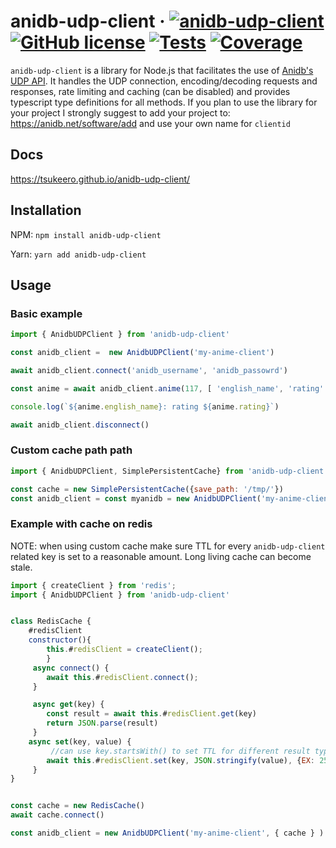 # anidb-udp-client &middot; [![anidb-udp-client](https://img.shields.io/npm/v/anidb-udp-client)](https://www.npmjs.com/package/anidb-udp-client) [![GitHub license](https://img.shields.io/badge/license-MIT-blue.svg)](https://github.com/tsukeero/anidb-udp-client/blob/main/LICENSE) [![Tests](https://img.shields.io/github/actions/workflow/status/tsukeero/anidb-udp-client/tests.yml)](https://github.com/tsukeero/anidb-udp-client/actions/workflows/tests.yml) [![Coverage](https://img.shields.io/codecov/c/gh/tsukeero/anidb-udp-client)](https://codecov.io/github/tsukeero/anidb-udp-client)

`anidb-udp-client` is a library for Node.js that facilitates the use of [Anidb's](https://anidb.net/) [UDP API](https://wiki.anidb.net/UDP_API_Definition). It handles the UDP connection, encoding/decoding requests and responses, rate limiting and caching (can be disabled) and provides typescript type definitions for all methods.
If you plan to use the library for your project I strongly suggest to add your project to: https://anidb.net/software/add and use  your own name for `clientid`

## Docs
https://tsukeero.github.io/anidb-udp-client/

## Installation

NPM: `npm install anidb-udp-client`

Yarn: `yarn add anidb-udp-client`

## Usage

### Basic example

```js
import { AnidbUDPClient } from 'anidb-udp-client'

const anidb_client =  new AnidbUDPClient('my-anime-client')

await anidb_client.connect('anidb_username', 'anidb_passowrd')

const anime = await anidb_client.anime(117, [ 'english_name', 'rating' ])

console.log(`${anime.english_name}: rating ${anime.rating}`)

await anidb_client.disconnect()

```
### Custom cache path path
```js
import { AnidbUDPClient, SimplePersistentCache} from 'anidb-udp-client'

const cache = new SimplePersistentCache({save_path: '/tmp/'})
const anidb_client = const myanidb = new AnidbUDPClient('my-anime-client', { cache } )
```


### Example with cache on redis
NOTE: when using custom cache make sure TTL for every `anidb-udp-client` related key is set to a reasonable amount. Long living cache can become stale.

```js
import { createClient } from 'redis';
import { AnidbUDPClient } from 'anidb-udp-client'


class RedisCache {
    #redisClient
    constructor(){
        this.#redisClient = createClient();
        }
     async connect() {
        await this.#redisClient.connect();
     }

     async get(key) {
        const result = await this.#redisClient.get(key)
        return JSON.parse(result)
     }
    async set(key, value) {
         //can use key.startsWith() to set TTL for different result types: 'ANIME:', 'FILE:', ...
        await this.#redisClient.set(key, JSON.stringify(value), {EX: 2592000 })
     }
}


const cache = new RedisCache()
await cache.connect()

const anidb_client = new AnidbUDPClient('my-anime-client', { cache } )
```
